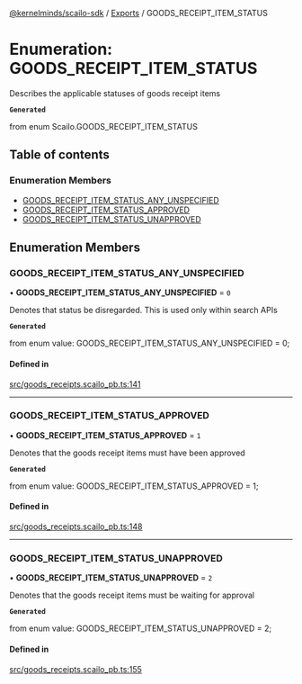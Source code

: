 [@kernelminds/scailo-sdk](../README.md) / [Exports](../modules.md) / GOODS\_RECEIPT\_ITEM\_STATUS

# Enumeration: GOODS\_RECEIPT\_ITEM\_STATUS

Describes the applicable statuses of goods receipt items

**`Generated`**

from enum Scailo.GOODS_RECEIPT_ITEM_STATUS

## Table of contents

### Enumeration Members

- [GOODS\_RECEIPT\_ITEM\_STATUS\_ANY\_UNSPECIFIED](GOODS_RECEIPT_ITEM_STATUS.md#goods_receipt_item_status_any_unspecified)
- [GOODS\_RECEIPT\_ITEM\_STATUS\_APPROVED](GOODS_RECEIPT_ITEM_STATUS.md#goods_receipt_item_status_approved)
- [GOODS\_RECEIPT\_ITEM\_STATUS\_UNAPPROVED](GOODS_RECEIPT_ITEM_STATUS.md#goods_receipt_item_status_unapproved)

## Enumeration Members

### GOODS\_RECEIPT\_ITEM\_STATUS\_ANY\_UNSPECIFIED

• **GOODS\_RECEIPT\_ITEM\_STATUS\_ANY\_UNSPECIFIED** = ``0``

Denotes that status be disregarded. This is used only within search APIs

**`Generated`**

from enum value: GOODS_RECEIPT_ITEM_STATUS_ANY_UNSPECIFIED = 0;

#### Defined in

[src/goods_receipts.scailo_pb.ts:141](https://github.com/scailo/ts-sdk/blob/c10a36b57201dfa5903d4b53efa1e62aa6208936/src/goods_receipts.scailo_pb.ts#L141)

___

### GOODS\_RECEIPT\_ITEM\_STATUS\_APPROVED

• **GOODS\_RECEIPT\_ITEM\_STATUS\_APPROVED** = ``1``

Denotes that the goods receipt items must have been approved

**`Generated`**

from enum value: GOODS_RECEIPT_ITEM_STATUS_APPROVED = 1;

#### Defined in

[src/goods_receipts.scailo_pb.ts:148](https://github.com/scailo/ts-sdk/blob/c10a36b57201dfa5903d4b53efa1e62aa6208936/src/goods_receipts.scailo_pb.ts#L148)

___

### GOODS\_RECEIPT\_ITEM\_STATUS\_UNAPPROVED

• **GOODS\_RECEIPT\_ITEM\_STATUS\_UNAPPROVED** = ``2``

Denotes that the goods receipt items must be waiting for approval

**`Generated`**

from enum value: GOODS_RECEIPT_ITEM_STATUS_UNAPPROVED = 2;

#### Defined in

[src/goods_receipts.scailo_pb.ts:155](https://github.com/scailo/ts-sdk/blob/c10a36b57201dfa5903d4b53efa1e62aa6208936/src/goods_receipts.scailo_pb.ts#L155)
